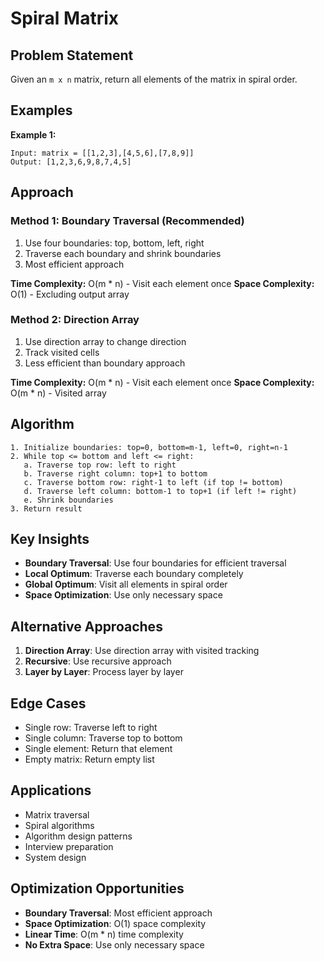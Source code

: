 # Spiral Matrix

## Problem Statement

Given an `m x n` matrix, return all elements of the matrix in spiral order.

## Examples

**Example 1:**
```
Input: matrix = [[1,2,3],[4,5,6],[7,8,9]]
Output: [1,2,3,6,9,8,7,4,5]
```

## Approach

### Method 1: Boundary Traversal (Recommended)
1. Use four boundaries: top, bottom, left, right
2. Traverse each boundary and shrink boundaries
3. Most efficient approach

**Time Complexity:** O(m * n) - Visit each element once
**Space Complexity:** O(1) - Excluding output array

### Method 2: Direction Array
1. Use direction array to change direction
2. Track visited cells
3. Less efficient than boundary approach

**Time Complexity:** O(m * n) - Visit each element once
**Space Complexity:** O(m * n) - Visited array

## Algorithm

```
1. Initialize boundaries: top=0, bottom=m-1, left=0, right=n-1
2. While top <= bottom and left <= right:
   a. Traverse top row: left to right
   b. Traverse right column: top+1 to bottom
   c. Traverse bottom row: right-1 to left (if top != bottom)
   d. Traverse left column: bottom-1 to top+1 (if left != right)
   e. Shrink boundaries
3. Return result
```

## Key Insights

- **Boundary Traversal**: Use four boundaries for efficient traversal
- **Local Optimum**: Traverse each boundary completely
- **Global Optimum**: Visit all elements in spiral order
- **Space Optimization**: Use only necessary space

## Alternative Approaches

1. **Direction Array**: Use direction array with visited tracking
2. **Recursive**: Use recursive approach
3. **Layer by Layer**: Process layer by layer

## Edge Cases

- Single row: Traverse left to right
- Single column: Traverse top to bottom
- Single element: Return that element
- Empty matrix: Return empty list

## Applications

- Matrix traversal
- Spiral algorithms
- Algorithm design patterns
- Interview preparation
- System design

## Optimization Opportunities

- **Boundary Traversal**: Most efficient approach
- **Space Optimization**: O(1) space complexity
- **Linear Time**: O(m * n) time complexity
- **No Extra Space**: Use only necessary space
